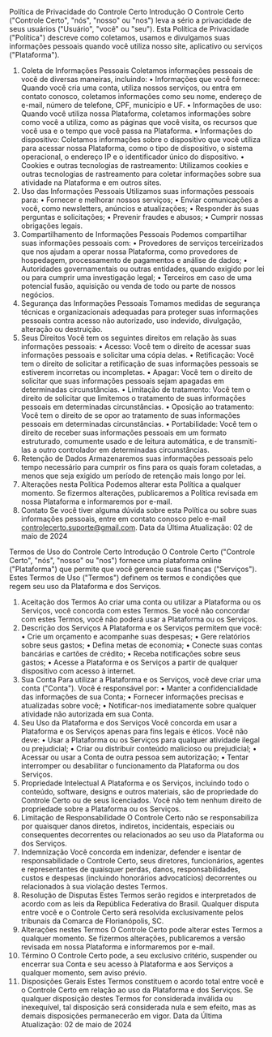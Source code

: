Política de Privacidade do Controle Certo
Introdução
O Controle Certo ("Controle Certo", "nós", "nosso" ou "nos") leva a sério a privacidade de seus usuários ("Usuário", "você" ou "seu"). Esta Política de Privacidade ("Política") descreve como coletamos, usamos e divulgamos suas informações pessoais quando você utiliza nosso site, aplicativo ou serviços ("Plataforma").
1. Coleta de Informações Pessoais
Coletamos informações pessoais de você de diversas maneiras, incluindo:
•	Informações que você fornece: Quando você cria uma conta, utiliza nossos serviços, ou entra em contato conosco, coletamos informações como seu nome, endereço de e-mail, número de telefone, CPF, município e UF.
•	Informações de uso: Quando você utiliza nossa Plataforma, coletamos informações sobre como você a utiliza, como as páginas que você visita, os recursos que você usa e o tempo que você passa na Plataforma.
•	Informações do dispositivo: Coletamos informações sobre o dispositivo que você utiliza para acessar nossa Plataforma, como o tipo de dispositivo, o sistema operacional, o endereço IP e o identificador único do dispositivo.
•	Cookies e outras tecnologias de rastreamento: Utilizamos cookies e outras tecnologias de rastreamento para coletar informações sobre sua atividade na Plataforma e em outros sites.
2. Uso das Informações Pessoais
Utilizamos suas informações pessoais para:
•	Fornecer e melhorar nossos serviços;
•	Enviar comunicações a você, como newsletters, anúncios e atualizações;
•	Responder às suas perguntas e solicitações;
•	Prevenir fraudes e abusos;
•	Cumprir nossas obrigações legais.
3. Compartilhamento de Informações Pessoais
Podemos compartilhar suas informações pessoais com:
•	Provedores de serviços terceirizados que nos ajudam a operar nossa Plataforma, como provedores de hospedagem, processamento de pagamentos e análise de dados;
•	Autoridades governamentais ou outras entidades, quando exigido por lei ou para cumprir uma investigação legal;
•	Terceiros em caso de uma potencial fusão, aquisição ou venda de todo ou parte de nossos negócios.
4. Segurança das Informações Pessoais
Tomamos medidas de segurança técnicas e organizacionais adequadas para proteger suas informações pessoais contra acesso não autorizado, uso indevido, divulgação, alteração ou destruição.
5. Seus Direitos
Você tem os seguintes direitos em relação às suas informações pessoais:
•	Acesso: Você tem o direito de acessar suas informações pessoais e solicitar uma cópia delas.
•	Retificação: Você tem o direito de solicitar a retificação de suas informações pessoais se estiverem incorretas ou incompletas.
•	Apagar: Você tem o direito de solicitar que suas informações pessoais sejam apagadas em determinadas circunstâncias.
•	Limitação de tratamento: Você tem o direito de solicitar que limitemos o tratamento de suas informações pessoais em determinadas circunstâncias.
•	Oposição ao tratamento: Você tem o direito de se opor ao tratamento de suas informações pessoais em determinadas circunstâncias.
•	Portabilidade: Você tem o direito de receber suas informações pessoais em um formato estruturado, comumente usado e de leitura automática, e de transmiti-las a outro controlador em determinadas circunstâncias.
6. Retenção de Dados
Armazenaremos suas informações pessoais pelo tempo necessário para cumprir os fins para os quais foram coletadas, a menos que seja exigido um período de retenção mais longo por lei.
7. Alterações nesta Política
Podemos alterar esta Política a qualquer momento. Se fizermos alterações, publicaremos a Política revisada em nossa Plataforma e informaremos por e-mail.
8. Contato
Se você tiver alguma dúvida sobre esta Política ou sobre suas informações pessoais, entre em contato conosco pelo e-mail controlecerto.suporte@gmail.com.
Data da Última Atualização: 02 de maio de 2024


Termos de Uso do Controle Certo
Introdução
O Controle Certo ("Controle Certo", "nós", "nosso" ou "nos") fornece uma plataforma online ("Plataforma") que permite que você gerencie suas finanças ("Serviços"). Estes Termos de Uso ("Termos") definem os termos e condições que regem seu uso da Plataforma e dos Serviços.
1. Aceitação dos Termos
Ao criar uma conta ou utilizar a Plataforma ou os Serviços, você concorda com estes Termos. Se você não concordar com estes Termos, você não poderá usar a Plataforma ou os Serviços.
2. Descrição dos Serviços
A Plataforma e os Serviços permitem que você:
•	Crie um orçamento e acompanhe suas despesas;
•	Gere relatórios sobre seus gastos;
•	Defina metas de economia;
•	Conecte suas contas bancárias e cartões de crédito;
•	Receba notificações sobre seus gastos;
•	Acesse a Plataforma e os Serviços a partir de qualquer dispositivo com acesso à internet.
3. Sua Conta
Para utilizar a Plataforma e os Serviços, você deve criar uma conta ("Conta"). Você é responsável por:
•	Manter a confidencialidade das informações de sua Conta;
•	Fornecer informações precisas e atualizadas sobre você;
•	Notificar-nos imediatamente sobre qualquer atividade não autorizada em sua Conta.
4. Seu Uso da Plataforma e dos Serviços
Você concorda em usar a Plataforma e os Serviços apenas para fins legais e éticos. Você não deve:
•	Usar a Plataforma ou os Serviços para qualquer atividade ilegal ou prejudicial;
•	Criar ou distribuir conteúdo malicioso ou prejudicial;
•	Acessar ou usar a Conta de outra pessoa sem autorização;
•	Tentar interromper ou desabilitar o funcionamento da Plataforma ou dos Serviços.
5. Propriedade Intelectual
A Plataforma e os Serviços, incluindo todo o conteúdo, software, designs e outros materiais, são de propriedade do Controle Certo ou de seus licenciados. Você não tem nenhum direito de propriedade sobre a Plataforma ou os Serviços.
6. Limitação de Responsabilidade
O Controle Certo não se responsabiliza por quaisquer danos diretos, indiretos, incidentais, especiais ou consequentes decorrentes ou relacionados ao seu uso da Plataforma ou dos Serviços.
7. Indemnização
Você concorda em indenizar, defender e isentar de responsabilidade o Controle Certo, seus diretores, funcionários, agentes e representantes de quaisquer perdas, danos, responsabilidades, custos e despesas (incluindo honorários advocatícios) decorrentes ou relacionados à sua violação destes Termos.
8. Resolução de Disputas
Estes Termos serão regidos e interpretados de acordo com as leis da República Federativa do Brasil. Qualquer disputa entre você e o Controle Certo será resolvida exclusivamente pelos tribunais da Comarca de Florianópolis, SC.
9. Alterações nestes Termos
O Controle Certo pode alterar estes Termos a qualquer momento. Se fizermos alterações, publicaremos a versão revisada em nossa Plataforma e informaremos por e-mail.
10. Término
O Controle Certo pode, a seu exclusivo critério, suspender ou encerrar sua Conta e seu acesso à Plataforma e aos Serviços a qualquer momento, sem aviso prévio.
11. Disposições Gerais
Estes Termos constituem o acordo total entre você e o Controle Certo em relação ao uso da Plataforma e dos Serviços. Se qualquer disposição destes Termos for considerada inválida ou inexequível, tal disposição será considerada nula e sem efeito, mas as demais disposições permanecerão em vigor.
Data da Última Atualização: 02 de maio de 2024
